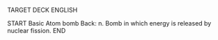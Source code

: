 TARGET DECK
ENGLISH

START
Basic
Atom bomb
Back: n. Bomb in which energy is released by nuclear fission.
END
